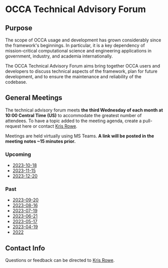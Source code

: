 # OCCA Technical Advisory Forum

## Purpose

The scope of OCCA usage and development has grown considerably since the framework's beginnings. In particular, it is a key dependency of mission-critical computational science and engineering applications in government, industry, and academia internationally. 

The OCCA Technical Advisory Forum aims bring together OCCA users and developers to discuss technical aspects of the framework, plan for future development, and to ensure the maintenance and reliability of the codebase.

## General Meetings

The technical advisory forum meets **the third Wednesday of each month at 10:00 Central Time (US)** to accommodate the greatest number of attendees. To have a topic added to the meeting agenda, create a pull-request here or contact [Kris Rowe](mailto:kris.rowe@anl.gov).

Meetings are held virtually using MS Teams. **A link will be posted in the meeting notes ~15 minutes prior.**

### Upcoming

- [2023-10-18](general-meetings/2023-10-18.md)
- [2023-11-15](general-meetings/2023-11-15.md)
- [2023-12-20](general-meetings/2023-12-20.md)

### Past

- [2023-09-20](general-meetings/2023-09-20.md)
- [2023-08-16](general-meetings/2023-08-16.md)
- [2023-07-19](general-meetings/2023-07-19.md)
- [2023-06-21](general-meetings/2023-06-21.md)
- [2023-05-17](general-meetings/2023-05-17.md)
- [2023-04-19](general-meetings/2023-04-19.md)
- [2022](general-meetings/2022)

## Contact Info

Questions or feedback can be directed to [Kris Rowe](mailto:kris.rowe@anl.gov).
